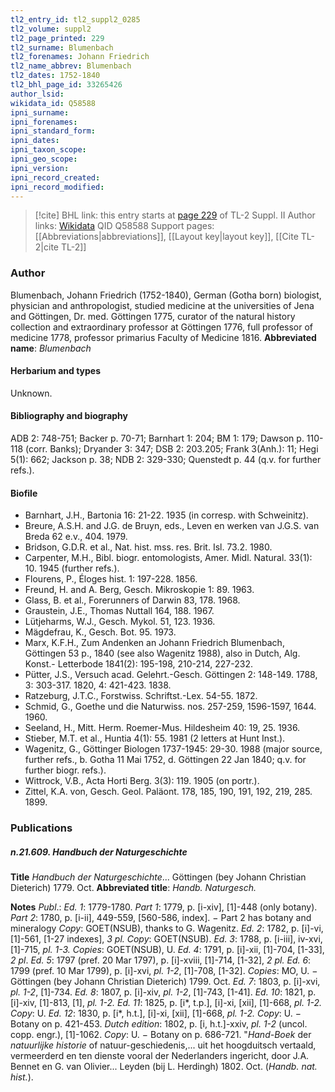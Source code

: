 ```yaml
---
tl2_entry_id: tl2_suppl2_0285
tl2_volume: suppl2
tl2_page_printed: 229
tl2_surname: Blumenbach
tl2_forenames: Johann Friedrich
tl2_name_abbrev: Blumenbach
tl2_dates: 1752-1840
tl2_bhl_page_id: 33265426
author_lsid: 
wikidata_id: Q58588
ipni_surname: 
ipni_forenames: 
ipni_standard_form: 
ipni_dates: 
ipni_taxon_scope: 
ipni_geo_scope: 
ipni_version: 
ipni_record_created: 
ipni_record_modified:
---
```


> [!cite] BHL link: this entry starts at [page 229](https://www.biodiversitylibrary.org/page/33265426) of TL-2 Suppl. II
> Author links: [Wikidata](https://www.wikidata.org/wiki/Q58588) QID Q58588
> Support pages: [[Abbreviations|abbreviations]], [[Layout key|layout key]], [[Cite TL-2|cite TL-2]]

### Author

Blumenbach, Johann Friedrich (1752-1840), German (Gotha born) biologist, physician and anthropologist, studied medicine at the universities of Jena and Göttingen, Dr. med. Göttingen 1775, curator of the natural history collection and extraordinary professor at Göttingen 1776, full professor of medicine 1778, professor primarius Faculty of Medicine 1816. 
**Abbreviated name**: *Blumenbach*

#### Herbarium and types

Unknown.

#### Bibliography and biography

ADB 2: 748-751; Backer p. 70-71; Barnhart 1: 204; BM 1: 179; Dawson p. 110-118 (corr. Banks); Dryander 3: 347; DSB 2: 203.205; Frank 3(Anh.): 11; Hegi 5(1): 662; Jackson p. 38; NDB 2: 329-330; Quenstedt p. 44 (q.v. for further refs.).

#### Biofile

- Barnhart, J.H., Bartonia 16: 21-22. 1935 (in corresp. with Schweinitz).
- Breure, A.S.H. and J.G. de Bruyn, eds., Leven en werken van J.G.S. van Breda 62 e.v., 404. 1979.
- Bridson, G.D.R. et al., Nat. hist. mss. res. Brit. Isl. 73.2. 1980.
- Carpenter, M.H., Bibl. biogr. entomologists, Amer. Midl. Natural. 33(1): 10. 1945 (further refs.).
- Flourens, P., Éloges hist. 1: 197-228. 1856.
- Freund, H. and A. Berg, Gesch. Mikroskopie 1: 89. 1963.
- Glass, B. et al., Forerunners of Darwin 83, 178. 1968.
- Graustein, J.E., Thomas Nuttall 164, 188. 1967.
- Lütjeharms, W.J., Gesch. Mykol. 51, 123. 1936.
- Mägdefrau, K., Gesch. Bot. 95. 1973.
- Marx, K.F.H., Zum Andenken an Johann Friedrich Blumenbach, Göttingen 53 p., 1840 (see also Wagenitz 1988), also in Dutch, Alg. Konst.- Letterbode 1841(2): 195-198, 210-214, 227-232.
- Pütter, J.S., Versuch acad. Gelehrt.-Gesch. Göttingen 2: 148-149. 1788, 3: 303-317. 1820, 4: 421-423. 1838.
- Ratzeburg, J.T.C., Forstwiss. Schriftst.-Lex. 54-55. 1872.
- Schmid, G., Goethe und die Naturwiss. nos. 257-259, 1596-1597, 1644. 1960.
- Seeland, H., Mitt. Herm. Roemer-Mus. Hildesheim 40: 19, 25. 1936.
- Stieber, M.T. et al., Huntia 4(1): 55. 1981 (2 letters at Hunt Inst.).
- Wagenitz, G., Göttinger Biologen 1737-1945: 29-30. 1988 (major source, further refs., b. Gotha 11 Mai 1752, d. Göttingen 22 Jan 1840; q.v. for further biogr. refs.).
- Wittrock, V.B., Acta Horti Berg. 3(3): 119. 1905 (on portr.).
- Zittel, K.A. von, Gesch. Geol. Paläont. 178, 185, 190, 191, 192, 219, 285. 1899.

### Publications

##### n.21.609. Handbuch der Naturgeschichte

**Title**
*Handbuch der Naturgeschichte*... Göttingen (bey Johann Christian Dieterich) 1779. Oct.
**Abbreviated title**: *Handb. Naturgesch.*

**Notes**
*Publ*.: *Ed. 1*: 1779-1780.
*Part 1*: 1779, p. \[i-xiv\], \[1\]-448 (only botany).
*Part 2*: 1780, p. \[i-ii\], 449-559, \[560-586, index\]. − Part 2 has botany and mineralogy *Copy*: GOET(NSUB), thanks to G. Wagenitz.
*Ed. 2*: 1782, p. \[i\]-vi, \[1\]-561, \[1-27 indexes\], *3 pl. Copy*: GOET(NSUB).
*Ed. 3*: 1788, p. \[i-iii\], iv-xvi, \[1\]-715, *pl. 1-3.* *Copies*: GOET(NSUB), U.
*Ed. 4*: 1791, p. \[i\]-xii, \[1\]-704, \[1-33\], *2 pl*.
*Ed. 5*: 1797 (pref. 20 Mar 1797), p. \[i\]-xviii, \[1\]-714, \[1-32\], *2 pl.
Ed. 6*: 1799 (pref. 10 Mar 1799), p. \[i\]-xvi, *pl. 1-2*, \[1\]-708, \[1-32\]. *Copies*: MO, U. − Göttingen (bey Johann Christian Dieterich) 1799. Oct.
*Ed. 7*: 1803, p. \[i\]-xvi, *pl. 1-2*, \[1\]-734.
*Ed. 8*: 1807, p. \[i\]-xiv, *pl. 1-2*, \[1\]-743, \[1-41\].
*Ed. 10*: 1821, p. \[i\]-xiv, \[1\]-813, \[1\], *pl. 1-2.*
*Ed. 11*: 1825, p. \[i\*, t.p.\], \[i\]-xi, \[xii\], \[1\]-668, *pl. 1-2.* *Copy*: U.
*Ed. 12*: 1830, p. \[i\*, h.t.\], \[i\]-xi, \[xii\], \[1\]-668, *pl. 1-2.* *Copy*: U. − Botany on p. 421-453.
*Dutch edition*: 1802, p. \[i, h.t.\]-xxiv, *pl. 1-2* (uncol. copp. engr.), \[1\]-1062. *Copy*: U. − Botany on p. 686-721. "*Hand-Boek* der *natuurlijke historie* of natuur-geschiedenis,... uit het hoogduitsch vertaald, vermeerderd en ten dienste vooral der Nederlanders ingericht, door J.A. Bennet en G. van Olivier... Leyden (bij L. Herdingh) 1802. Oct. (*Handb. nat. hist.*).

